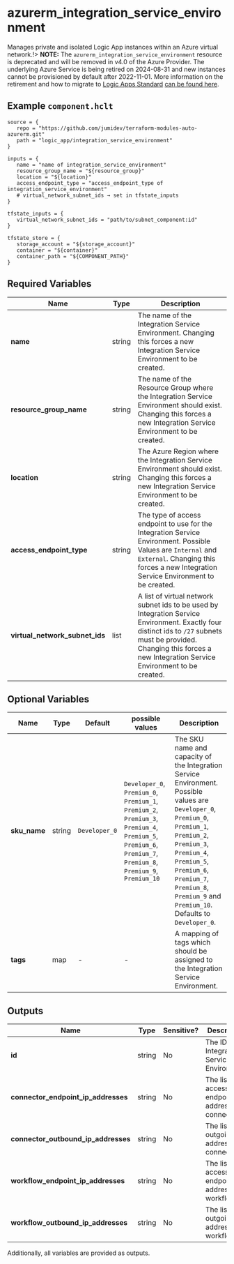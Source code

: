 # azurerm_integration_service_environment

Manages private and isolated Logic App instances within an Azure virtual network.!> **NOTE:** The `azurerm_integration_service_environment` resource is deprecated and will be removed in v4.0 of the Azure Provider. The underlying Azure Service is being retired on 2024-08-31 and new instances cannot be provisioned by default after 2022-11-01. More information on the retirement and how to migrate to [Logic Apps Standard](https://registry.terraform.io/providers/hashicorp/azurerm/latest/docs/resources/logic_app_standard) [can be found here](https://aka.ms/isedeprecation).

## Example `component.hclt`

```hcl
source = {
   repo = "https://github.com/jumidev/terraform-modules-auto-azurerm.git"   
   path = "logic_app/integration_service_environment"   
}

inputs = {
   name = "name of integration_service_environment"   
   resource_group_name = "${resource_group}"   
   location = "${location}"   
   access_endpoint_type = "access_endpoint_type of integration_service_environment"   
   # virtual_network_subnet_ids → set in tfstate_inputs
}

tfstate_inputs = {
   virtual_network_subnet_ids = "path/to/subnet_component:id"   
}

tfstate_store = {
   storage_account = "${storage_account}"   
   container = "${container}"   
   container_path = "${COMPONENT_PATH}"   
}

```

## Required Variables

| Name | Type |  Description |
| ---- | --------- |  ----------- |
| **name** | string |  The name of the Integration Service Environment. Changing this forces a new Integration Service Environment to be created. | 
| **resource_group_name** | string |  The name of the Resource Group where the Integration Service Environment should exist. Changing this forces a new Integration Service Environment to be created. | 
| **location** | string |  The Azure Region where the Integration Service Environment should exist. Changing this forces a new Integration Service Environment to be created. | 
| **access_endpoint_type** | string |  The type of access endpoint to use for the Integration Service Environment. Possible Values are `Internal` and `External`. Changing this forces a new Integration Service Environment to be created. | 
| **virtual_network_subnet_ids** | list |  A list of virtual network subnet ids to be used by Integration Service Environment. Exactly four distinct ids to `/27` subnets must be provided. Changing this forces a new Integration Service Environment to be created. | 

## Optional Variables

| Name | Type |  Default  |  possible values |  Description |
| ---- | --------- |  ----------- | ----------- | ----------- |
| **sku_name** | string |  `Developer_0`  |  `Developer_0`, `Premium_0`, `Premium_1`, `Premium_2`, `Premium_3`, `Premium_4`, `Premium_5`, `Premium_6`, `Premium_7`, `Premium_8`, `Premium_9`, `Premium_10`  |  The SKU name and capacity of the Integration Service Environment. Possible values are `Developer_0`, `Premium_0`, `Premium_1`, `Premium_2`, `Premium_3`, `Premium_4`, `Premium_5`, `Premium_6`, `Premium_7`, `Premium_8`, `Premium_9` and `Premium_10`. Defaults to `Developer_0`. | 
| **tags** | map |  -  |  -  |  A mapping of tags which should be assigned to the Integration Service Environment. | 



## Outputs

| Name | Type | Sensitive? | Description |
| ---- | ---- | --------- | --------- |
| **id** | string | No  | The ID of the Integration Service Environment. | 
| **connector_endpoint_ip_addresses** | string | No  | The list of access endpoint IP addresses of connector. | 
| **connector_outbound_ip_addresses** | string | No  | The list of outgoing IP addresses of connector. | 
| **workflow_endpoint_ip_addresses** | string | No  | The list of access endpoint IP addresses of workflow. | 
| **workflow_outbound_ip_addresses** | string | No  | The list of outgoing IP addresses of workflow. | 

Additionally, all variables are provided as outputs.
